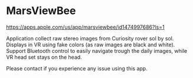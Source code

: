 # MarsViewBee

[logo]: 939x0w.jpg

https://apps.apple.com/us/app/marsviewbee/id1474997686?ls=1

Application collect raw stereo images from Curiosity rover sol by sol. Displays in VR using fake colors (as raw images are black and white). 
Support Bluetooth control to easily navigate trough the daily images, while VR head set stays on the head.

Please contact if you experience any issue using this app.
